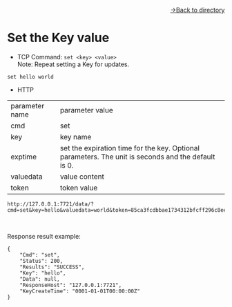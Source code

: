 [<p align="right">->Back to directory</p>](../0.directory.md)

# Set the Key value
* TCP
Command: `set <key> <value>`  
Note: Repeat setting a Key for updates.
~~~shell
set hello world
~~~

* HTTP  
<table>
    <tr>
        <td>parameter name</td>
        <td>parameter value</td>
    </tr>
    <tr>
        <td>cmd</td>
        <td>set</td>
    </tr>
    <tr>
        <td>key</td>
        <td>key name</td>
    </tr> 
    <tr>
        <td>exptime</td>
        <td>set the expiration time for the key. Optional parameters. The unit is seconds and the default is 0.</td>
    </tr>  
    <tr>
        <td>valuedata</td>
        <td>value content</td>
    </tr> 
    <tr>
        <td>token</td>
        <td>token value</td>
    </tr> 
 
</table> 

~~~shell
http://127.0.0.1:7721/data/?cmd=set&key=hello&valuedata=world&token=85ca3fcdbbae1734312bfcff296c8eea
~~~
<br>

Response result example:
~~~shell
{
    "Cmd": "set",
    "Status": 200,
    "Results": "SUCCESS",
    "Key": "hello",
    "Data": null,
    "ResponseHost": "127.0.0.1:7721",
    "KeyCreateTime": "0001-01-01T00:00:00Z"
}
~~~
